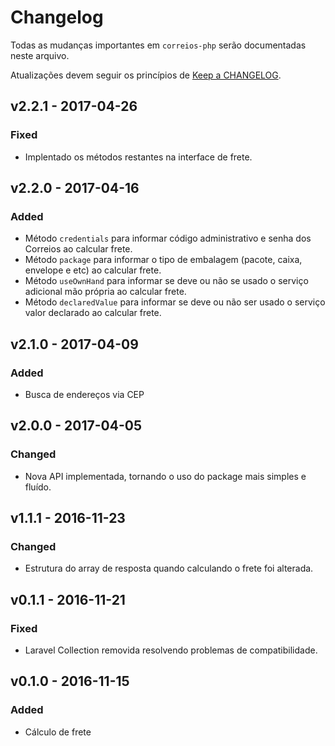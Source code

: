 # Changelog

Todas as mudanças importantes em `correios-php` serão documentadas neste arquivo.

Atualizações devem seguir os princípios de [Keep a CHANGELOG](http://keepachangelog.com/).

## v2.2.1 - 2017-04-26

### Fixed
- Implentado os métodos restantes na interface de frete.

## v2.2.0 - 2017-04-16

### Added
- Método `credentials` para informar código administrativo e senha dos Correios ao calcular frete.
- Método `package` para informar o tipo de embalagem (pacote, caixa, envelope e etc) ao calcular frete.
- Método `useOwnHand` para informar se deve ou não se usado o serviço adicional mão própria ao calcular frete.
- Método `declaredValue` para informar se deve ou não ser usado o serviço valor declarado ao calcular frete.

## v2.1.0 - 2017-04-09

### Added
- Busca de endereços via CEP

## v2.0.0 - 2017-04-05

### Changed
- Nova API implementada, tornando o uso do package mais simples e fluído.

## v1.1.1 - 2016-11-23

### Changed
- Estrutura do array de resposta quando calculando o frete foi alterada.

## v0.1.1 - 2016-11-21

### Fixed
- Laravel Collection removida resolvendo problemas de compatibilidade.

## v0.1.0 - 2016-11-15

### Added
- Cálculo de frete
